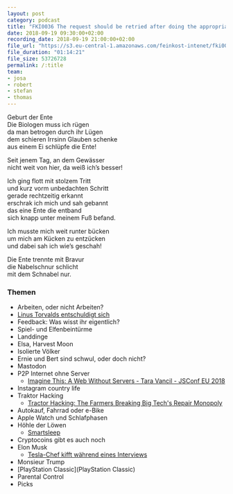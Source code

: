 ```yaml
---
layout: post
category: podcast
title: "FKI0036 The request should be retried after doing the appropriate action"
date: 2018-09-19 09:30:00+02:00
recording_date: 2018-09-19 21:00:00+02:00
file_url: "https://s3.eu-central-1.amazonaws.com/feinkost-intenet/fki0036.mp3"
file_duration: "01:14:21"
file_size: 53726728
permalink: /:title
team:
- josa
- robert
- stefan
- thomas
---
```


Geburt der Ente  
Die Biologen muss ich rügen  
da man betrogen durch ihr Lügen  
dem schieren Irrsinn Glauben schenke  
aus einem Ei schlüpfe die Ente!

Seit jenem Tag, an dem Gewässer  
nicht weit von hier, da weiß ich’s besser!

Ich ging flott mit stolzem Tritt  
und kurz vorm unbedachten Schritt  
gerade rechtzeitig erkannt  
erschrak ich mich und sah gebannt  
das eine Ente die entband  
sich knapp unter meinem Fuß befand.

Ich musste mich weit runter bücken  
um mich am Kücken zu entzücken  
und dabei sah ich wie’s geschah!

Die Ente trennte mit Bravur  
die Nabelschnur schlicht  
mit dem Schnabel nur.

### Themen

- Arbeiten, oder nicht Arbeiten?
- [Linus Torvalds entschuldigt sich](https://lkml.org/lkml/2018/9/16/167)
- Feedback: Was wisst ihr eigentlich?
- Spiel- und Elfenbeintürme
- Landdinge
- Elsa, Harvest Moon
- Isolierte Völker
- Ernie und Bert sind schwul, oder doch nicht?
- Mastodon
- P2P Internet ohne Server
  - [Imagine This: A Web Without Servers - Tara Vancil - JSConf EU 2018](https://www.youtube.com/watch?v=rJ_WvfF3FN8)
- Instagram country life
- Traktor Hacking
  - [Tractor Hacking: The Farmers Breaking Big Tech's Repair Monopoly](https://www.youtube.com/watch?v=F8JCh0owT4w)
- Autokauf, Fahrrad oder e-Bike
- Apple Watch und Schlafphasen
- Höhle der Löwen
  - [Smartsleep](https://www.smartsleep.de/)
- Cryptocoins gibt es auch noch
- Elon Musk
  - [Tesla-Chef kifft während eines Interviews](https://www.stern.de/lifestyle/leute/elon-musk--tesla-chef-kifft-waehrend-eines-interviews-8349658.html)
- Monsieur Trump
- [PlayStation Classic](PlayStation Classic)
- Parental Control
- Picks

